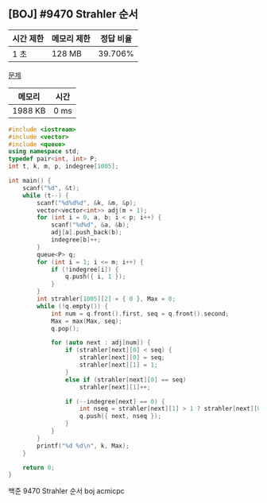 ## [BOJ] #9470 Strahler 순서

| 시간 제한 | 메모리 제한 | 정답 비율 |
| --------- | ----------- | --------- |
| 1 초      | 128 MB      | 39.706%   |

[문제](https://www.acmicpc.net/problem/9470)



| 메모리  | 시간 |
| ------- | ---- |
| 1988 KB | 0 ms |

```c++
#include <iostream>
#include <vector>
#include <queue>
using namespace std;
typedef pair<int, int> P;
int t, k, m, p, indegree[1005];

int main() {
	scanf("%d", &t);
	while (t--) {
		scanf("%d%d%d", &k, &m, &p);
		vector<vector<int>> adj(m + 1);
		for (int i = 0, a, b; i < p; i++) {
			scanf("%d%d", &a, &b);
			adj[a].push_back(b);
			indegree[b]++;
		}
		queue<P> q;
		for (int i = 1; i <= m; i++) {
			if (!indegree[i]) {
				q.push({ i, 1 });
			}
		}
		int strahler[1005][2] = { 0 }, Max = 0;
		while (!q.empty()) {
			int num = q.front().first, seq = q.front().second;
			Max = max(Max, seq);
			q.pop();

			for (auto next : adj[num]) {
				if (strahler[next][0] < seq) {
					strahler[next][0] = seq;
					strahler[next][1] = 1;
				}
				else if (strahler[next][0] == seq)
					strahler[next][1]++;

				if (--indegree[next] == 0) {
					int nseq = strahler[next][1] > 1 ? strahler[next][0] + 1 : strahler[next][0];
					q.push({ next, nseq });
				}
			}
		}
		printf("%d %d\n", k, Max);
	}

	return 0;
}
```





백준 9470 Strahler 순서 boj acmicpc

